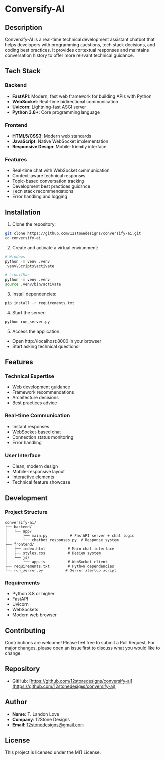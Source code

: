 # Conversify-AI

## Description

Conversify-AI is a real-time technical development assistant chatbot that helps developers with programming questions, tech stack decisions, and coding best practices. It provides contextual responses and maintains conversation history to offer more relevant technical guidance.

## Tech Stack

### Backend
- **FastAPI**: Modern, fast web framework for building APIs with Python
- **WebSocket**: Real-time bidirectional communication
- **Uvicorn**: Lightning-fast ASGI server
- **Python 3.8+**: Core programming language

### Frontend
- **HTML5/CSS3**: Modern web standards
- **JavaScript**: Native WebSocket implementation
- **Responsive Design**: Mobile-friendly interface

### Features
- Real-time chat with WebSocket communication
- Context-aware technical responses
- Topic-based conversation tracking
- Development best practices guidance
- Tech stack recommendations
- Error handling and logging

## Installation

1. Clone the repository:
```bash
git clone https://github.com/12stonedesigns/conversify-ai.git
cd conversify-ai
```

2. Create and activate a virtual environment:
```bash
# Windows
python -m venv .venv
.venv\Scripts\activate

# Linux/Mac
python -m venv .venv
source .venv/bin/activate
```

3. Install dependencies:
```bash
pip install -r requirements.txt
```

4. Start the server:
```bash
python run_server.py
```

5. Access the application:
- Open http://localhost:8000 in your browser
- Start asking technical questions!

## Features

### Technical Expertise
- Web development guidance
- Framework recommendations
- Architecture decisions
- Best practices advice

### Real-time Communication
- Instant responses
- WebSocket-based chat
- Connection status monitoring
- Error handling

### User Interface
- Clean, modern design
- Mobile-responsive layout
- Interactive elements
- Technical feature showcase

## Development

### Project Structure
```
conversify-ai/
├── backend/
│   └── app/
│       ├── main.py          # FastAPI server + chat logic
│       └── chatbot_responses.py  # Response system
├── frontend/
│   ├── index.html          # Main chat interface
│   ├── styles.css          # Design system
│   └── js/
│       └── app.js          # WebSocket client
├── requirements.txt        # Python dependencies
└── run_server.py          # Server startup script
```

### Requirements
- Python 3.8 or higher
- FastAPI
- Uvicorn
- WebSockets
- Modern web browser

## Contributing

Contributions are welcome! Please feel free to submit a Pull Request. For major changes, please open an issue first to discuss what you would like to change.

## Repository

- GitHub: [https://github.com/12stonedesigns/conversify-ai](https://github.com/12stonedesigns/conversify-ai)

## Author

- **Name**: T. Landon Love
- **Company**: 12Stone Designs
- **Email**: [12stonedesigns@gmail.com](mailto:12stonedesigns@gmail.com)

## License

This project is licensed under the MIT License.
